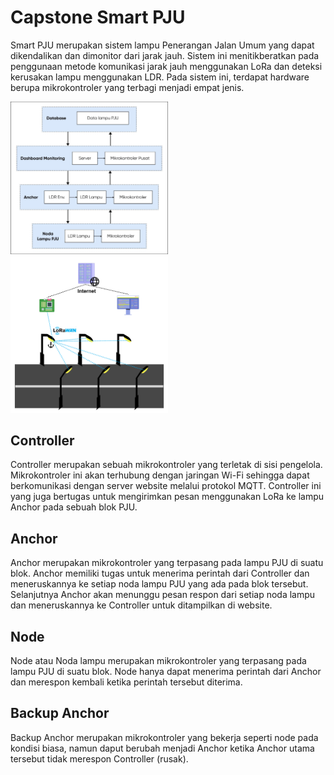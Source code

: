 # Capstone Smart PJU

Smart PJU merupakan sistem lampu Penerangan Jalan Umum yang dapat dikendalikan dan dimonitor dari jarak jauh. Sistem ini menitikberatkan pada penggunaan metode komunikasi jarak jauh menggunakan LoRa dan deteksi kerusakan lampu menggunakan LDR. Pada sistem ini, terdapat hardware berupa mikrokontroler yang terbagi menjadi empat jenis.

<img src="https://github.com/Perwira-AZ/Capstone-PJU-Arduino/blob/main/image/Perancangan%20Umum%20Sistem.jpg" alt="Perancangan Umum Sistem" style="width:50%;">
<img src="https://github.com/Perwira-AZ/Capstone-PJU-Arduino/blob/main/image/Communication.png" alt="Metode Komunikasi" style="width:50%;">

## Controller

Controller merupakan sebuah mikrokontroler yang terletak di sisi pengelola. Mikrokontroler ini akan terhubung dengan jaringan Wi-Fi sehingga dapat berkomunikasi dengan server website melalui protokol MQTT. Controller ini yang juga bertugas untuk mengirimkan pesan menggunakan LoRa ke lampu Anchor pada sebuah blok PJU.

## Anchor

Anchor merupakan mikrokontroler yang terpasang pada lampu PJU di suatu blok. Anchor memiliki tugas untuk menerima perintah dari Controller dan meneruskannya ke setiap noda lampu PJU yang ada pada blok tersebut. Selanjutnya Anchor akan menunggu pesan respon dari setiap noda lampu dan meneruskannya ke Controller untuk ditampilkan di website.

## Node

Node atau Noda lampu merupakan mikrokontroler yang terpasang pada lampu PJU di suatu blok. Node hanya dapat menerima perintah dari Anchor dan merespon kembali ketika perintah tersebut diterima.

## Backup Anchor

Backup Anchor merupakan mikrokontroler yang bekerja seperti node pada kondisi biasa, namun daput berubah menjadi Anchor ketika Anchor utama tersebut tidak merespon Controller (rusak). 

